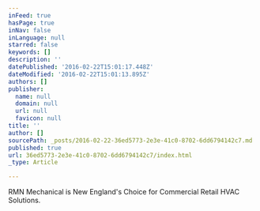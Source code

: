 ```yaml
---
inFeed: true
hasPage: true
inNav: false
inLanguage: null
starred: false
keywords: []
description: ''
datePublished: '2016-02-22T15:01:17.448Z'
dateModified: '2016-02-22T15:01:13.895Z'
authors: []
publisher:
  name: null
  domain: null
  url: null
  favicon: null
title: ''
author: []
sourcePath: _posts/2016-02-22-36ed5773-2e3e-41c0-8702-6dd6794142c7.md
published: true
url: 36ed5773-2e3e-41c0-8702-6dd6794142c7/index.html
_type: Article

---
```

RMN Mechanical is New England's Choice for Commercial Retail HVAC Solutions.